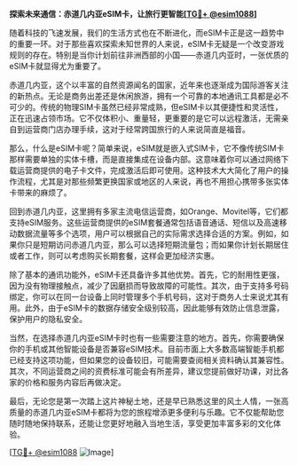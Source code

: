 **探索未来通信：赤道几内亚eSIM卡，让旅行更智能[[TG💪+ @esim1088](https://t.me/s/esim1088)]**

随着科技的飞速发展，我们的生活方式也在不断进化，而eSIM卡正是这一趋势中的重要一环。对于那些喜欢探索未知世界的人来说，eSIM卡无疑是一个改变游戏规则的存在。特别是当你计划前往非洲西部的小国——赤道几内亚时，一张优质的eSIM卡就显得尤为重要了。

赤道几内亚，这个以丰富的自然资源闻名的国家，近年来也逐渐成为国际游客关注的新热点。无论是商务出差还是休闲旅游，拥有一个可靠的本地通讯工具都是必不可少的。传统的物理SIM卡虽然已经非常成熟，但eSIM卡以其便捷性和灵活性，正在迅速占领市场。它不仅体积小、重量轻，更重要的是它可以远程激活，无需亲自到运营商门店办理手续，这对于经常跨国旅行的人来说简直是福音。

那么，什么是eSIM卡呢？简单来说，eSIM就是嵌入式SIM卡，它不像传统SIM卡那样需要单独的实体卡槽，而是直接集成在设备内部。这意味着你可以通过网络下载运营商提供的电子卡文件，完成激活后即可使用。这种技术大大简化了用户的操作流程，尤其是对那些频繁更换国家或地区的人来说，再也不用担心携带多张实体卡带来的麻烦了。

回到赤道几内亚，这里拥有多家主流电信运营商，如Orange、Movitel等，它们都支持eSIM服务。这些运营商提供的eSIM套餐通常包括语音通话、短信以及高速移动数据流量等多个选项，用户可以根据自己的实际需求选择合适的方案。例如，如果你只是短期访问赤道几内亚，那么可以选择短期流量包；而如果你计划长期居住或者工作，则可以考虑购买长期套餐，这样会更加经济实惠。

除了基本的通讯功能外，eSIM卡还具备许多其他优势。首先，它的耐用性更强，因为没有物理接触点，减少了因磨损而导致故障的可能性。其次，由于支持多号码绑定，你可以在同一台设备上同时管理多个手机号码，这对于商务人士来说尤其有用。此外，由于eSIM卡的数据存储安全级别较高，因此能够有效防止信息泄露，保护用户的隐私安全。

当然，在选择赤道几内亚eSIM卡时也有一些需要注意的地方。首先，你需要确保你的手机或其他智能设备是否兼容eSIM技术。目前市面上大多数高端智能手机都已经支持这项功能，但如果您的设备较旧，可能需要查阅相关资料确认其兼容性。其次，不同运营商之间的资费标准可能会有所差异，建议您提前做好功课，对比各家的价格和服务内容后再做决定。

最后，无论您是第一次踏上这片神秘土地，还是早已熟悉这里的风土人情，一张高质量的赤道几内亚eSIM卡都将为您的旅程增添更多便利与乐趣。它不仅能帮助您随时随地保持联系，还能让您更好地融入当地生活，享受更加丰富多彩的文化体验。

[[TG💪+ @esim1088](https://t.me/s/esim1088) ![Image](https://i.postimg.cc/4NQfJmqS/Snipaste-2025-05-13-00-14-12.png)]